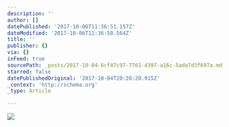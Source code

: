 ```yaml
---
description: ''
author: []
datePublished: '2017-10-06T11:36:51.157Z'
dateModified: '2017-10-06T11:36:50.564Z'
title: ''
publisher: {}
via: {}
inFeed: true
sourcePath: _posts/2017-10-04-6cf47c97-7761-4397-a16c-5ada7d3f697a.md
starred: false
datePublishedOriginal: '2017-10-04T20:28:20.915Z'
_context: 'http://schema.org'
_type: Article

---
```

![](https://the-grid-user-content.s3-us-west-2.amazonaws.com/fc420cef-05e9-4ca0-8d7d-aaf9c05195e0.jpg)